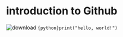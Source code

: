 # introduction to Github
![download](https://user-images.githubusercontent.com/87323317/173227621-944e5d70-bb43-475e-aa8e-a7745a9355b0.png)
```{python}print("hello, world!")```

